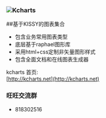 ﻿### ![Kcharts](http://img02.taobaocdn.com/tps/i2/T1TQygXEteXXXr6JI6-109-50.png)  ###
##基于KISSY的图表集合
* 包含业务常用图表类型
* 底层基于raphael图形库
* 采用html+css定制非矢量图形样式
* 包含全面文档和在线图表生成器

kcharts 首页:  
[http://kcharts.net](http://kcharts.net)

### 旺旺交流群
- 818302516


